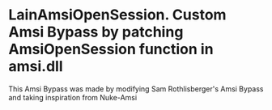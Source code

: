# LainAmsiOpenSession. Custom Amsi Bypass by patching AmsiOpenSession function in amsi.dll

This Amsi Bypass was made by modifying Sam Rothlisberger's Amsi Bypass and taking inspiration from Nuke-Amsi
